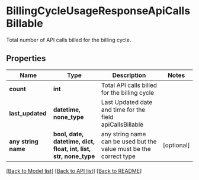 # BillingCycleUsageResponseApiCallsBillable

Total number of API calls billed for the billing cycle.

## Properties
Name | Type | Description | Notes
------------ | ------------- | ------------- | -------------
**count** | **int** | Total API calls billed  for the billing cycle | 
**last_updated** | **datetime, none_type** | Last Updated date and time for the field apiCallsBillable | 
**any string name** | **bool, date, datetime, dict, float, int, list, str, none_type** | any string name can be used but the value must be the correct type | [optional]

[[Back to Model list]](../README.md#documentation-for-models) [[Back to API list]](../README.md#documentation-for-api-endpoints) [[Back to README]](../README.md)


